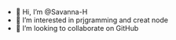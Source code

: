 - 👋 Hi, I’m @Savanna-H
- 👀 I’m interested in prjgramming and creat node
- 💞️ I’m looking to collaborate on GitHub


<!---
Savanna-H/Savanna-H is a ✨ special ✨ repository because its `README.md` (this file) appears on your GitHub profile.
You can click the Preview link to take a look at your changes.
--->
